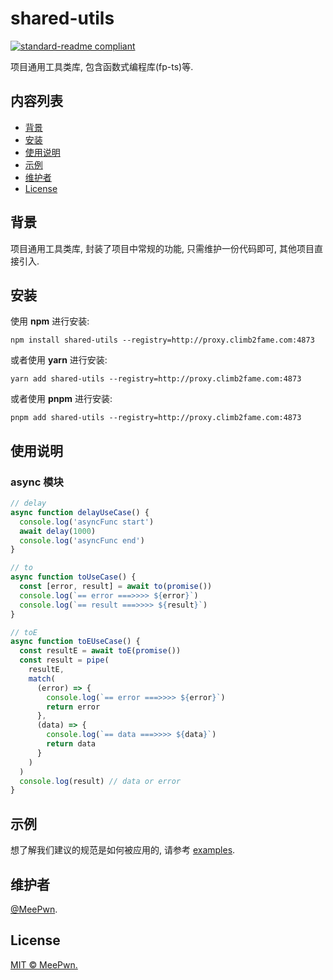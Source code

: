 # shared-utils

[![standard-readme compliant](https://img.shields.io/badge/readme%20style-standard-brightgreen.svg?style=flat-square)](https://github.com/RichardLitt/standard-readme)

项目通用工具类库, 包含函数式编程库(fp-ts)等.

## 内容列表

- [背景](#背景)
- [安装](#安装)
- [使用说明](#使用说明)
- [示例](#示例)
- [维护者](#维护者)
- [License](#license)

## 背景

项目通用工具类库, 封装了项目中常规的功能, 只需维护一份代码即可, 其他项目直接引入.

## 安装

使用 **npm** 进行安装:

```shell
npm install shared-utils --registry=http://proxy.climb2fame.com:4873
```

或者使用 **yarn** 进行安装:

```shell
yarn add shared-utils --registry=http://proxy.climb2fame.com:4873
```

或者使用 **pnpm** 进行安装:

```shell
pnpm add shared-utils --registry=http://proxy.climb2fame.com:4873
```

## 使用说明

### async 模块

```typescript
// delay
async function delayUseCase() {
  console.log('asyncFunc start')
  await delay(1000)
  console.log('asyncFunc end')
}

// to
async function toUseCase() {
  const [error, result] = await to(promise())
  console.log(`== error ===>>>> ${error}`)
  console.log(`== result ===>>>> ${result}`)
}

// toE
async function toEUseCase() {
  const resultE = await toE(promise())
  const result = pipe(
    resultE,
    match(
      (error) => {
        console.log(`== error ===>>>> ${error}`)
        return error
      },
      (data) => {
        console.log(`== data ===>>>> ${data}`)
        return data
      }
    )
  )
  console.log(result) // data or error
}
```

## 示例

想了解我们建议的规范是如何被应用的, 请参考 [examples](examples/).

## 维护者

[@MeePwn](https://github.com/maybewaityou).

## License

[MIT © MeePwn.](LICENSE)
